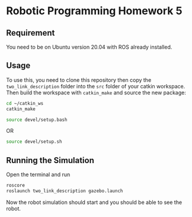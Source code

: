 # Robotic Programming Homework 5

## Requirement
You need to be on Ubuntu version 20.04 with ROS already installed.

## Usage
To use this, you need to clone this repository then copy the `two_link_description` folder into the `src` folder of your catkin workspace.
Then build the workspace with `catkin_make` and source the new package:
```bash
cd ~/catkin_ws
catkin_make
```
```bash
source devel/setup.bash
```
OR
```bash
source devel/setup.sh
```

## Running the Simulation
Open the terminal and run
```bash
roscore
roslaunch two_link_description gazebo.launch
```
Now the robot simulation should start and you should be able to see the robot.
